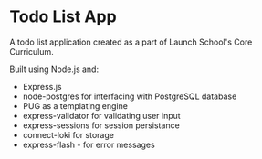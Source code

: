 # Todo List App

A todo list application created as a part of Launch School's Core Curriculum.

Built using Node.js and:
- Express.js
- node-postgres for interfacing with PostgreSQL database
- PUG as a templating engine
- express-validator for validating user input
- express-sessions for session persistance
- connect-loki for storage
- express-flash - for error messages
